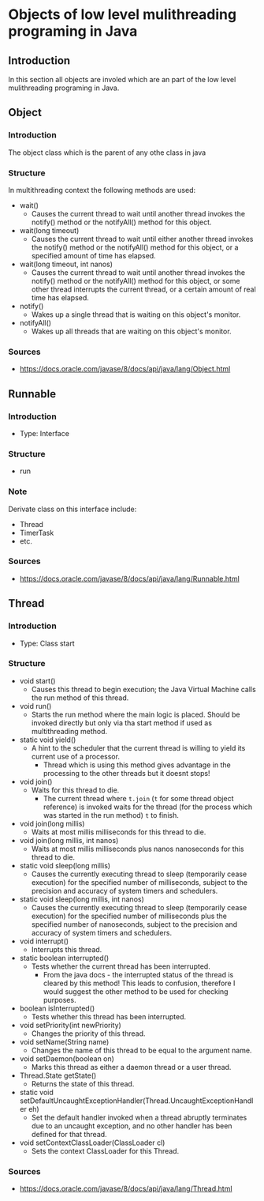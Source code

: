 # Objects of low level mulithreading programing in Java
## Introduction
In this section all objects are involed which are an part of the low level mulithreading programing in Java.
## Object
### Introduction
The object class which is the parent of any othe class in java
### Structure
In multithreading context the following methods are used:
* wait()
  * Causes the current thread to wait until another thread invokes the notify() method or the notifyAll() method for this object.
* wait(long timeout)
  * Causes the current thread to wait until either another thread invokes the notify() method or the notifyAll() method for this object, or a specified amount of time has elapsed.
* wait(long timeout, int nanos)
  * Causes the current thread to wait until another thread invokes the notify() method or the notifyAll() method for this object, or some other thread interrupts the current thread, or a certain amount of real time has elapsed.
* notify()
  * Wakes up a single thread that is waiting on this object's monitor.
* notifyAll()
  * Wakes up all threads that are waiting on this object's monitor.
### Sources
* https://docs.oracle.com/javase/8/docs/api/java/lang/Object.html
## Runnable
### Introduction
* Type: Interface
### Structure
* run
### Note
Derivate class on this interface include:
* Thread
* TimerTask
* etc.
### Sources
* https://docs.oracle.com/javase/8/docs/api/java/lang/Runnable.html
## Thread
### Introduction
* Type: Class start
### Structure
* void start()
  * Causes this thread to begin execution; the Java Virtual Machine calls the run method of this thread.
* void run()
  * Starts the run method where the main logic is placed. Should be invoked directly but only via tha start method if used as multithreading method.
* static void yield()
  * A hint to the scheduler that the current thread is willing to yield its current use of a processor.
    * Thread which is using this method gives advantage in the processing to the other threads but it doesnt stops!
* void join()
  * Waits for this thread to die.
    * The current thread where `t.join` (`t` for some thread object reference) is invoked waits for the thread (for the process which was started in the run method) `t` to finish.  
* void	join(long millis)
  * Waits at most millis milliseconds for this thread to die.
* void	join(long millis, int nanos)
  * Waits at most millis milliseconds plus nanos nanoseconds for this thread to die.
* static void sleep(long millis)
  * Causes the currently executing thread to sleep (temporarily cease execution) for the specified number of milliseconds, subject to the precision and accuracy of system timers and schedulers.
* static void sleep(long millis, int nanos)
  * Causes the currently executing thread to sleep (temporarily cease execution) for the specified number of milliseconds plus the specified number of nanoseconds, subject to the precision and accuracy of system timers and schedulers.
* void interrupt()
  * Interrupts this thread.
* static boolean interrupted()
  * Tests whether the current thread has been interrupted.
    * From the java docs - the interrupted status of the thread is cleared by this method! This leads to confusion, therefore I would suggest the other method to be used for checking purposes.
* boolean	isInterrupted()
  * Tests whether this thread has been interrupted.
* void	setPriority(int newPriority)  
  * Changes the priority of this thread.
* void	setName(String name)
  * Changes the name of this thread to be equal to the argument name.
* void	setDaemon(boolean on)
  * Marks this thread as either a daemon thread or a user thread.
* Thread.State	getState()
  * Returns the state of this thread.
* static void	setDefaultUncaughtExceptionHandler(Thread.UncaughtExceptionHandler eh)
  * Set the default handler invoked when a thread abruptly terminates due to an uncaught exception, and no other handler has been defined for that thread.
* void	setContextClassLoader(ClassLoader cl)
  * Sets the context ClassLoader for this Thread.
### Sources
* https://docs.oracle.com/javase/8/docs/api/java/lang/Thread.html
